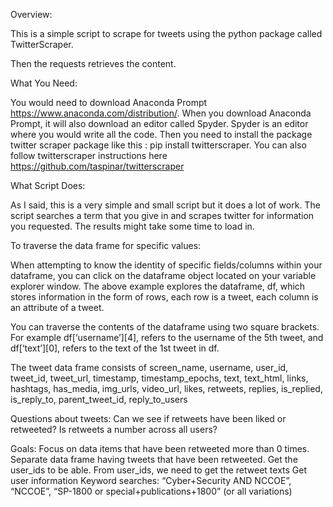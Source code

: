 Overview:

This is a simple script to scrape for tweets using the python package called TwitterScraper.

Then the requests retrieves the content.

What You Need:

You would need to download Anaconda Prompt https://www.anaconda.com/distribution/. When you download Anaconda Prompt, it will also download an editor called Spyder. Spyder is an editor where you would write all the code. Then you need to install the package twitter scraper package like this : pip install twitterscraper. You can also follow twitterscraper instructions here https://github.com/taspinar/twitterscraper

What Script Does:

As I said, this is a very simple and small script but it does a lot of work. The script searches a term that you give in and scrapes twitter for information you requested. The results might take some time to load in.

To traverse the data frame for specific values:

When attempting to know the identity of specific fields/columns within your dataframe, you can click on the dataframe object located on your variable explorer window. The above example explores the dataframe, df, which stores information in the form of rows, each row is a tweet, each column is an attribute of a tweet.

You can traverse the contents of the dataframe using two square brackets. For example df[‘username’][4], refers to the username of the 5th tweet, and df[‘text’][0], refers to the text of the 1st tweet in df.

The tweet data frame consists of screen_name, username, user_id, tweet_id, tweet_url, timestamp, timestamp_epochs, text, text_html, links, hashtags, has_media, img_urls, video_url, likes, retweets, replies, is_replied, is_reply_to, parent_tweet_id, reply_to_users

Questions about tweets:
Can we see if retweets have been liked or retweeted? 
Is retweets a number across all users?

Goals:
Focus on data items that have been retweeted more than 0 times.
Separate data frame having tweets that have been retweeted. Get the user_ids to be able.
From user_ids, we need to get the retweet texts
Get user information
Keyword searches: 
“Cyber+Security AND NCCOE”,
 “NCCOE”, 
“SP-1800 or special+publications+1800” (or all variations)
